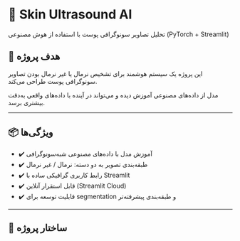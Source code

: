 # 🧠 Skin Ultrasound AI

تحلیل تصاویر سونوگرافی پوست با استفاده از هوش مصنوعی (PyTorch + Streamlit)

## 🎯 هدف پروژه

این پروژه یک سیستم هوشمند برای تشخیص نرمال یا غیر نرمال بودن تصاویر سونوگرافی پوست طراحی می‌کند.

مدل از داده‌های مصنوعی آموزش دیده و می‌تواند در آینده با داده‌های واقعی به‌دقت بیشتری برسد.

---

## 📦 ویژگی‌ها

- ✔️ آموزش مدل با داده‌های مصنوعی شبه‌سونوگرافی
- ✔️ طبقه‌بندی تصویر به دو دسته: نرمال / غیر نرمال
- ✔️ رابط کاربری گرافیکی ساده با Streamlit
- ✔️ قابل استقرار آنلاین (Streamlit Cloud)
- ✔️ قابلیت توسعه برای segmentation و طبقه‌بندی پیشرفته‌تر

---

## 📁 ساختار پروژه


